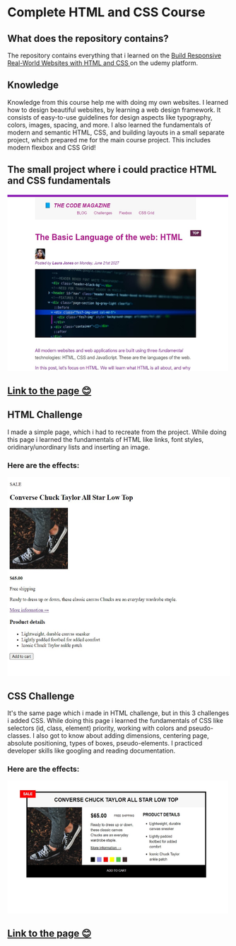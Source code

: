 # Complete HTML and CSS Course

<h2>What does the repository contains?</h3>
<p>The repository contains everything that i learned on the <a href="https://www.udemy.com/course/design-and-develop-a-killer-website-with-html5-and-css3/">Build Responsive Real-World Websites with HTML and CSS
</a> on the udemy platform.</p>
<h2>Knowledge</h3>
<p>Knowledge from this course help me with doing my own websites. I learned how to design beautiful websites, by learning a web design framework. It consists of easy-to-use guidelines for design aspects like typography, colors, images, spacing, and more. I also learned the fundamentals of modern and semantic HTML, CSS, and building layouts in a small separate project, which prepared me for the main course project. This includes modern flexbox and CSS Grid!</p>

<h2>The small project where i could practice HTML and CSS fundamentals</h2>
<img src="/HTML-Fundamentals/materials/small-project.jpg"
height="400"
width="500">
<!-- ![Screenshot] -->

## [Link to the page 😊](https://html-css-project-kd.netlify.app/)

<h2>HTML Challenge</h2>
<p>I made a simple page, which i had to recreate from the project. While doing this page i learned the fundamentals of HTML like links, font styles, oridinary/unordinary lists and inserting an image. </p>
<h3>Here are the effects:</h3>
<img src="/HTML-Fundamentals/materials/challengeHTML.jpg"
height="450"
width="550">

<h2>CSS Challenge</h2>
<p>It's the same page which i made in HTML challenge, but in this 3 challenges i added CSS. While doing this page i learned the fundamentals of CSS like selectors (id, class, element) priority, working with colors and pseudo-classes. I also got to know about adding dimensions, centering page, absolute positioning, types of boxes, pseudo-elements. I practiced developer skills like googling and reading documentation.
<h3>Here are the effects:</h3>
<img src="/HTML-Fundamentals/materials/css-challenge.jpg"
height="300"
width="500">

## [Link to the page 😊](https://warm-bonbon-8a0666.netlify.app/)
